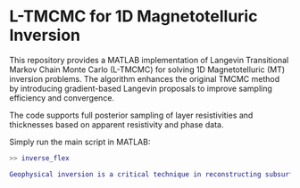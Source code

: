 # L-TMCMC for 1D Magnetotelluric Inversion

This repository provides a MATLAB implementation of Langevin Transitional Markov Chain Monte Carlo (L-TMCMC) for solving 1D Magnetotelluric (MT) inversion problems. The algorithm enhances the original TMCMC method by introducing gradient-based Langevin proposals to improve sampling efficiency and convergence.

The code supports full posterior sampling of layer resistivities and thicknesses based on apparent resistivity and phase data.

Simply run the main script in MATLAB:
```matlab
>> inverse_flex

Geophysical inversion is a critical technique in reconstructing subsurface physical properties from indirect measurements, with diverse applications in natural resources exploration, such as mineral exploration and hydrocarbon prospecting. Markov Chain Monte Carlo (MCMC) sampling, a popular Bayesian inference method, has been widely used for geophysical inversion due to its ability of uncertainty quantification. Traditional Markov Chain Monte Carlo (MCMC) method often suffers from slow convergence and high computational costs. To address these limitations, we propose the Langevin Transitional Markov Chain Monte Carlo (LTMCMC) method, which integrates gradient-based proposals to enhance sampling efficiency while preserving robust uncertainty quantification. In this study, we first validate LTMCMC on synthetic benchmark functions, including the Rosenbrock and Beale functions, both of which exhibit complex parameter landscapes with multiple local minima. By comparing LTMCMC with standard TMCMC, we demonstrate that LTMCMC achieves faster convergence and improved parameter estimation accuracy. We then apply LTMCMC to a synthetic study using geophysical magnetotelluric (MT) data. The proposed method successfully recovers major resistivity transitions in a multi-layer subsurface model, aligning well with true geological structures. Last, we conduct a field application using magnetotelluric data collected over the Cocos Plate offshore Nicaragua. The estimated subducting Cocos Plate boundary is consistent with the previous study. The developed LTMCMC provides reliable uncertainty quantification, offering confidence intervals for estimated parameters. This study highlights the advantages of LTMCMC in geophysical inversion, balancing computational speed with uncertainty assessment.
